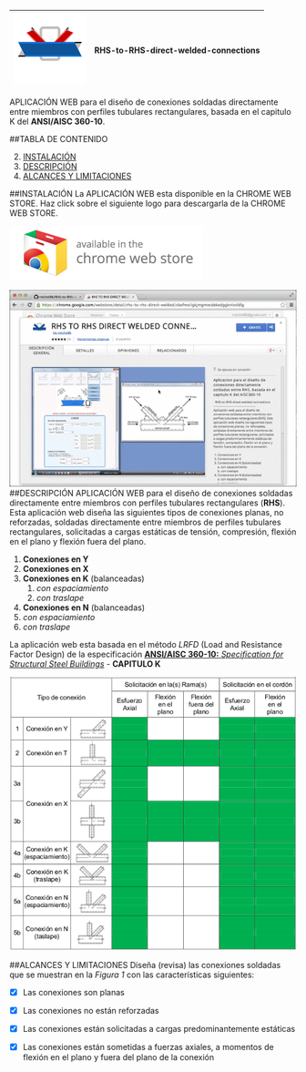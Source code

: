 |![logo](https://raw.githubusercontent.com/rreichel86/RHS-to-RHS-direct-welded-connections/master/imagenes/icono-128.png "RHS-RHS CONNECTIONS")| RHS-to-RHS-direct-welded-connections |
|-------------------------------------------------------------|:-----------------------:|
APLICACIÓN WEB para el diseño de conexiones soldadas directamente entre miembros con perfiles tubulares rectangulares, basada en el capitulo K del **ANSI/AISC 360-10**.



##TABLA DE CONTENIDO

2. [INSTALACIÓN](#INSTALACION)
3. [DESCRIPCIÓN](#DESCRIPCION)
4. [ALCANCES Y LIMITACIONES](#ALCANCES-LIMITACIONES)




##<a name="INSTALACION"></a>INSTALACIÓN
La APLICACIÓN WEB esta disponible en la CHROME WEB STORE.
Haz click sobre el siguiente logo para descargarla de la CHROME WEB STORE.

<a target="_blank" href="https://chrome.google.com/webstore/detail/rhs-to-rhs-direct-welded/ckefmoilgkjmgmecdekedggknlocldlg">![Try it now in the Chrome web store](https://raw.githubusercontent.com/rreichel86/RHS-to-RHS-direct-welded-connections/master/capturas/ChromeWebStore_340x96.png "HAZ CLICK PARA DESCARGARLA")</a>

![Instalacion](https://raw.githubusercontent.com/rreichel86/RHS-to-RHS-direct-welded-connections/master/capturas/Instalacion_2.gif)
##<a name="DESCRIPCION"></a>DESCRIPCIÓN
APLICACIÓN WEB para el diseño de conexiones soldadas directamente entre miembros con perfiles tubulares rectangulares (**RHS**). Esta aplicación web diseña las siguientes tipos de conexiones planas, no reforzadas, soldadas directamente entre miembros de perfiles tubulares rectangulares, solicitadas a cargas estáticas de tensión, compresión, flexión en el plano y flexión fuera del plano. 

1. **Conexiones en Y**
2. **Conexiones en X**
3. **Conexiones en K** (balanceadas)
    1. *con espaciamiento*
    2. *con traslape*
4. **Conexiones en N** (balanceadas)
  1. *con espaciamiento*
  2. *con traslape*

La aplicación web esta basada en el método *LRFD* (Load and Resistance Factor Design) de la especificación [**ANSI/AISC 360-10:** *Specification for Structural Steel Buildings*](https://www.aisc.org/WorkArea/showcontent.aspx?id=26516) - **CAPITULO K** 

![conexiones](https://raw.githubusercontent.com/rreichel86/RHS-to-RHS-direct-welded-connections/master/capturas/conexiones.png "Figura 1")



##<a name="ALCANCES-LIMITACIONES"></a>ALCANCES Y LIMITACIONES
Diseña (revisa) las conexiones soldadas que se muestran en la *Figura 1* con las características siguientes:

- [x] Las conexiones son planas 
- [x] Las conexiones no están reforzadas
- [x] Las conexiones están solicitadas a cargas predominantemente estáticas
- [x] Las conexiones están sometidas a fuerzas axiales, a momentos de flexión en el plano y fuera del plano de la conexión


